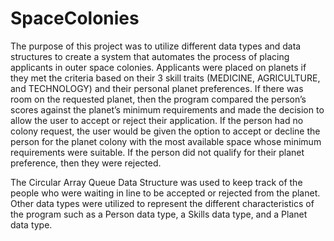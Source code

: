 # SpaceColonies
The purpose of this project was to utilize different data types and data structures to create a system that automates the process of placing applicants in outer space colonies. Applicants were placed on planets if they met the criteria based on their 3 skill traits (MEDICINE, AGRICULTURE, and TECHNOLOGY) and their personal planet preferences. If there was room on the requested planet, then the program compared the person’s scores against the planet’s minimum requirements and made the decision to allow the user to accept or reject their application. If the person had no colony request, the user would be given the option to accept or decline the person for the planet colony with the most available space whose minimum requirements were suitable. If the person did not qualify for their planet preference, then they were rejected.

The Circular Array Queue Data Structure was used to keep track of the people who were waiting in line to be accepted or rejected from the planet. Other data types were utilized to represent the different characteristics of the program such as a Person data type, a Skills data type, and a Planet data type.

